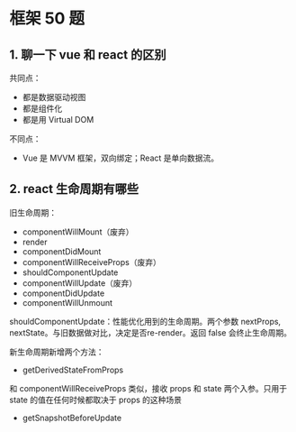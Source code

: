 # 框架 50 题

## 1. 聊一下 vue 和 react 的区别

共同点：

- 都是数据驱动视图
- 都是组件化
- 都是用 Virtual DOM

不同点：

- Vue 是 MVVM 框架，双向绑定；React 是单向数据流。

## 2. react 生命周期有哪些

旧生命周期：

- componentWillMount（废弃）
- render
- componentDidMount
- componentWillReceiveProps（废弃）
- shouldComponentUpdate
- componentWillUpdate（废弃）
- componentDidUpdate
- componentWillUnmount

shouldComponentUpdate：性能优化用到的生命周期。两个参数 nextProps, nextState。与旧数据做对比，决定是否re-render。返回 false 会终止生命周期。

新生命周期新增两个方法：

- getDerivedStateFromProps

和 componentWillReceiveProps 类似，接收 props 和 state 两个入参。只用于 state 的值在任何时候都取决于 props 的这种场景

- getSnapshotBeforeUpdate

